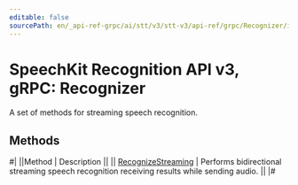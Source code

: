 ```yaml
---
editable: false
sourcePath: en/_api-ref-grpc/ai/stt/v3/stt-v3/api-ref/grpc/Recognizer/index.md
---
```


# SpeechKit Recognition API v3, gRPC: Recognizer

A set of methods for streaming speech recognition.

## Methods

#|
||Method | Description ||
|| [RecognizeStreaming](recognizeStreaming.md) | Performs bidirectional streaming speech recognition receiving results while sending audio. ||
|#